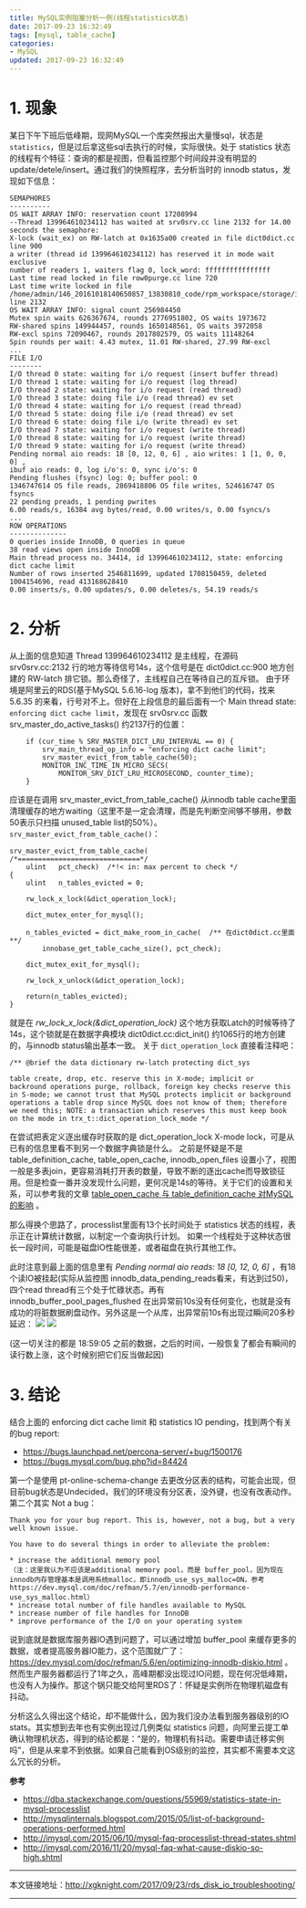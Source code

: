 ```yaml
---
title: MySQL实例阻塞分析一例(线程statistics状态)
date: 2017-09-23 16:32:49
tags: [mysql, table_cache]
categories:
- MySQL
updated: 2017-09-23 16:32:49
---
```


# 1. 现象
某日下午下班后低峰期，现网MySQL一个库突然报出大量慢sql，状态是 `statistics`，但是过后拿这些sql去执行的时候，实际很快。处于 statistics 状态的线程有个特征：查询的都是视图，但看监控那个时间段并没有明显的update/detele/insert。通过我们的快照程序，去分析当时的 innodb status，发现如下信息：
```
SEMAPHORES
----------
OS WAIT ARRAY INFO: reservation count 17208994
--Thread 139964610234112 has waited at srv0srv.cc line 2132 for 14.00 seconds the semaphore:
X-lock (wait_ex) on RW-latch at 0x1635a00 created in file dict0dict.cc line 900
a writer (thread id 139964610234112) has reserved it in mode wait exclusive
number of readers 1, waiters flag 0, lock_word: ffffffffffffffff
Last time read locked in file row0purge.cc line 720
Last time write locked in file /home/admin/146_20161018140650857_13830810_code/rpm_workspace/storage/innobase/srv/srv0srv.cc line 2132
OS WAIT ARRAY INFO: signal count 256984450
Mutex spin waits 626367674, rounds 2776951802, OS waits 1973672
RW-shared spins 149944457, rounds 1650148561, OS waits 3972058
RW-excl spins 72090467, rounds 2017802579, OS waits 11148264
Spin rounds per wait: 4.43 mutex, 11.01 RW-shared, 27.99 RW-excl
...
FILE I/O
--------
I/O thread 0 state: waiting for i/o request (insert buffer thread)
I/O thread 1 state: waiting for i/o request (log thread)
I/O thread 2 state: waiting for i/o request (read thread)
I/O thread 3 state: doing file i/o (read thread) ev set
I/O thread 4 state: waiting for i/o request (read thread)
I/O thread 5 state: doing file i/o (read thread) ev set
I/O thread 6 state: doing file i/o (write thread) ev set
I/O thread 7 state: waiting for i/o request (write thread)
I/O thread 8 state: waiting for i/o request (write thread)
I/O thread 9 state: waiting for i/o request (write thread)
Pending normal aio reads: 18 [0, 12, 0, 6] , aio writes: 1 [1, 0, 0, 0] ,
ibuf aio reads: 0, log i/o's: 0, sync i/o's: 0
Pending flushes (fsync) log: 0; buffer pool: 0
1346747614 OS file reads, 2869418806 OS file writes, 524616747 OS fsyncs
22 pending preads, 1 pending pwrites
6.00 reads/s, 16384 avg bytes/read, 0.00 writes/s, 0.00 fsyncs/s
...
ROW OPERATIONS
--------------
0 queries inside InnoDB, 0 queries in queue
38 read views open inside InnoDB
Main thread process no. 34414, id 139964610234112, state: enforcing dict cache limit
Number of rows inserted 2546811699, updated 1708150459, deleted 1004154696, read 413168628410
0.00 inserts/s, 0.00 updates/s, 0.00 deletes/s, 54.19 reads/s
```

# 2. 分析
从上面的信息知道 Thread 139964610234112 是主线程，在源码 srv0srv.cc:2132 行的地方等待信号14s，这个信号是在 dict0dict.cc:900 地方创建的 RW-latch 排它锁。那么奇怪了，主线程自己在等待自己的互斥锁。
由于环境是阿里云的RDS(基于MySQL 5.6.16-log 版本)，拿不到他们的代码，找来 5.6.35 的来看，行号对不上。但好在上段信息的最后面有一个 Main thread state: `enforcing dict cache limit`，发现在 srv0srv.cc 函数 srv_master_do_active_tasks() 约2137行的位置：

```
	if (cur_time % SRV_MASTER_DICT_LRU_INTERVAL == 0) {
		srv_main_thread_op_info = "enforcing dict cache limit";
		srv_master_evict_from_table_cache(50);
		MONITOR_INC_TIME_IN_MICRO_SECS(
			MONITOR_SRV_DICT_LRU_MICROSECOND, counter_time);
	}
```
<!-- more -->
应该是在调用 srv_master_evict_from_table_cache() 从innodb table cache里面清理缓存的地方waiting（这里不是一定会清理，而是先判断空间够不够用，参数50表示只扫描 unused_table list的50%）。
`srv_master_evict_from_table_cache()`：

```
srv_master_evict_from_table_cache(
/*==============================*/
	ulint	pct_check)	/*!< in: max percent to check */
{
	ulint	n_tables_evicted = 0;

	rw_lock_x_lock(&dict_operation_lock);

	dict_mutex_enter_for_mysql();

	n_tables_evicted = dict_make_room_in_cache(  /** 在dict0dict.cc里面 **/
		innobase_get_table_cache_size(), pct_check);

	dict_mutex_exit_for_mysql();

	rw_lock_x_unlock(&dict_operation_lock);

	return(n_tables_evicted);
}
```

就是在 *rw_lock_x_lock(&dict_operation_lock)* 这个地方获取Latch的时候等待了14s，这个锁就是在数据字典模块 dict0dict.cc:dict_init() 约1065行的地方创建的，与innodb status输出基本一致。
关于 `dict_operation_lock` 直接看注释吧：
```
/** @brief the data dictionary rw-latch protecting dict_sys

table create, drop, etc. reserve this in X-mode; implicit or
backround operations purge, rollback, foreign key checks reserve this
in S-mode; we cannot trust that MySQL protects implicit or background
operations a table drop since MySQL does not know of them; therefore
we need this; NOTE: a transaction which reserves this must keep book
on the mode in trx_t::dict_operation_lock_mode */
```

在尝试把表定义逐出缓存时获取的是 dict_operation_lock X-mode lock，可是从已有的信息里看不到另一个数据字典锁是什么。
之前是怀疑是不是 table_definition_cache, table_open_cache, innodb_open_files 设置小了，视图一般是多表join，更容易消耗打开表的数量，导致不断的逐出cache而导致锁征用。但是检查一番并没发现什么问题，更何况是14s的等待。关于它们的设置和关系，可以参考我的文章 [table_open_cache 与 table_definition_cache 对MySQL的影响](http://xgknight.com/2017/10/13/mysql-table_open_cache_file_limits) 。


那么得换个思路了，processlist里面有13个长时间处于 statistics 状态的线程，表示正在计算统计数据，以制定一个查询执行计划。 如果一个线程处于这种状态很长一段时间，可能是磁盘IO性能很差，或者磁盘在执行其他工作。

此时注意到最上面的信息里有 *Pending normal aio reads: 18 [0, 12, 0, 6]* ，有18个读IO被挂起(实际从监控图 innodb_data_pending_reads看来，有达到过50)，四个read thread有三个处于忙碌状态。再有 innodb_buffer_pool_pages_flushed 在出异常前10s没有任何变化，也就是没有成功的将脏数据刷盘动作。另外这是一个从库，出异常前10s有出现过瞬间20多秒延迟：
![](http://github.com/seanlook/sean-notes-comment/raw/main/static/rds_diskio_slave_lag.png)
![](http://github.com/seanlook/sean-notes-comment/raw/main/static/rds_diskio_bufferpool_flushed.png)

(这一切关注的都是 18:59:05 之前的数据，之后的时间，一般恢复了都会有瞬间的读行数上涨，这个时候别把它们反当做起因)

# 3. 结论
结合上面的 enforcing dict cache limit 和 statistics IO pending，找到两个有关的bug report:
- https://bugs.launchpad.net/percona-server/+bug/1500176
- https://bugs.mysql.com/bug.php?id=84424

第一个是使用 pt-online-schema-change 去更改分区表的结构，可能会出现，但目前bug状态是Undecided，我们的环境没有分区表，没外键，也没有改表动作。
第二个其实 Not a bug：
```
Thank you for your bug report. This is, however, not a bug, but a very well known issue.

You have to do several things in order to alleviate the problem:

* increase the additional memory pool
（注：这里我认为不应该是additional memory pool，而是 buffer_pool，因为现在innodb内存管理基本是调用系统malloc，即innodb_use_sys_malloc=ON，参考https://dev.mysql.com/doc/refman/5.7/en/innodb-performance-use_sys_malloc.html）
* increase total number of file handles available to MySQL
* increase number of file handles for InnoDB
* improve performance of the I/O on your operating system
```
说到底就是数据库服务器IO遇到问题了，可以通过增加 buffer_pool 来缓存更多的数据，或者提高服务器IO能力，这个范围就广了： https://dev.mysql.com/doc/refman/5.6/en/optimizing-innodb-diskio.html 。
然而生产服务器都运行了1年之久，高峰期都没出现过IO问题，现在何况低峰期，也没有人为操作。那这个锅只能交给阿里RDS了：怀疑是实例所在物理机磁盘有抖动。

分析这么久得出这个结论，却不能做什么，因为我们没办法看到服务器级别的IO stats。其实想到去年也有实例出现过几例类似 statistics 问题，向阿里云提工单确认物理机状态，得到的结论都是：“是的，物理机有抖动。需要申请迁移实例吗”，但是从来拿不到依据。如果自己能看到OS级别的监控，其实都不需要本文这么冗长的分析。


**参考**

- https://dba.stackexchange.com/questions/55969/statistics-state-in-mysql-processlist
- http://mysqlinternals.blogspot.com/2015/05/list-of-background-operations-performed.html
- http://imysql.com/2015/06/10/mysql-faq-processlist-thread-states.shtml
- http://imysql.com/2016/11/20/mysql-faq-what-cause-diskio-so-high.shtml


---

本文链接地址：http://xgknight.com/2017/09/23/rds_disk_io_troubleshooting/

---
